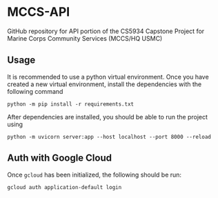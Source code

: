 # MCCS-API
GitHub repository for API portion of the CS5934 Capstone Project for Marine Corps Community Services (MCCS/HQ USMC)

## Usage
It is recommended to use a python virtual environment.
Once you have created a new virtual environment, install the dependencies with the following command
```
python -m pip install -r requirements.txt
```
After dependencies are installed, you should be able to run the project using
```
python -m uvicorn server:app --host localhost --port 8000 --reload
```

## Auth with Google Cloud
Once `gcloud` has been initialized, the following should be run:
```
gcloud auth application-default login
```
